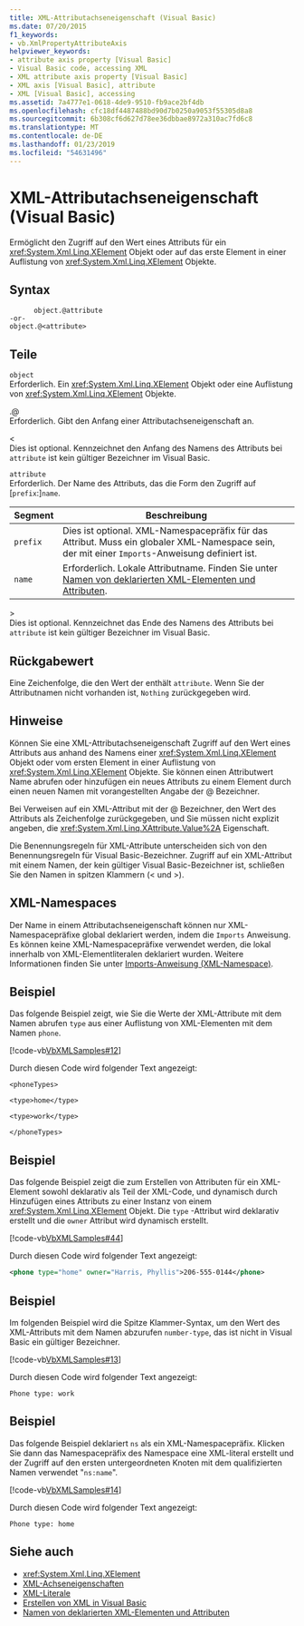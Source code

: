 ```yaml
---
title: XML-Attributachseneigenschaft (Visual Basic)
ms.date: 07/20/2015
f1_keywords:
- vb.XmlPropertyAttributeAxis
helpviewer_keywords:
- attribute axis property [Visual Basic]
- Visual Basic code, accessing XML
- XML attribute axis property [Visual Basic]
- XML axis [Visual Basic], attribute
- XML [Visual Basic], accessing
ms.assetid: 7a4777e1-0618-4de9-9510-fb9ace2bf4db
ms.openlocfilehash: cfc18df4487488bd90d7b0250a9053f55305d8a8
ms.sourcegitcommit: 6b308cf6d627d78ee36dbbae8972a310ac7fd6c8
ms.translationtype: MT
ms.contentlocale: de-DE
ms.lasthandoff: 01/23/2019
ms.locfileid: "54631496"
---
```

# <a name="xml-attribute-axis-property-visual-basic"></a>XML-Attributachseneigenschaft (Visual Basic)
Ermöglicht den Zugriff auf den Wert eines Attributs für ein <xref:System.Xml.Linq.XElement> Objekt oder auf das erste Element in einer Auflistung von <xref:System.Xml.Linq.XElement> Objekte.  
  
## <a name="syntax"></a>Syntax  
  
```  
      object.@attribute  
-or-  
object.@<attribute>  
```  
  
## <a name="parts"></a>Teile  
 `object`  
 Erforderlich. Ein <xref:System.Xml.Linq.XElement> Objekt oder eine Auflistung von <xref:System.Xml.Linq.XElement> Objekte.  
  
 .@  
 Erforderlich. Gibt den Anfang einer Attributachseneigenschaft an.  
  
 <  
 Dies ist optional. Kennzeichnet den Anfang des Namens des Attributs bei `attribute` ist kein gültiger Bezeichner im Visual Basic.  
  
 `attribute`  
 Erforderlich. Der Name des Attributs, das die Form den Zugriff auf [`prefix`:]`name`.  
  
|Segment|Beschreibung|  
|----------|-----------------|  
|`prefix`|Dies ist optional. XML-Namespacepräfix für das Attribut. Muss ein globaler XML-Namespace sein, der mit einer `Imports`-Anweisung definiert ist.|  
|`name`|Erforderlich. Lokale Attributname. Finden Sie unter [Namen von deklarierten XML-Elementen und Attributen](../../../visual-basic/programming-guide/language-features/xml/names-of-declared-xml-elements-and-attributes.md).|  
  
 \>  
 Dies ist optional. Kennzeichnet das Ende des Namens des Attributs bei `attribute` ist kein gültiger Bezeichner im Visual Basic.  
  
## <a name="return-value"></a>Rückgabewert  
 Eine Zeichenfolge, die den Wert der enthält `attribute`. Wenn Sie der Attributnamen nicht vorhanden ist, `Nothing` zurückgegeben wird.  
  
## <a name="remarks"></a>Hinweise  
 Können Sie eine XML-Attributachseneigenschaft Zugriff auf den Wert eines Attributs aus anhand des Namens einer <xref:System.Xml.Linq.XElement> Objekt oder vom ersten Element in einer Auflistung von <xref:System.Xml.Linq.XElement> Objekte. Sie können einen Attributwert Name abrufen oder hinzufügen ein neues Attributs zu einem Element durch einen neuen Namen mit vorangestellten Angabe der @ Bezeichner.  
  
 Bei Verweisen auf ein XML-Attribut mit der @ Bezeichner, den Wert des Attributs als Zeichenfolge zurückgegeben, und Sie müssen nicht explizit angeben, die <xref:System.Xml.Linq.XAttribute.Value%2A> Eigenschaft.  
  
 Die Benennungsregeln für XML-Attribute unterscheiden sich von den Benennungsregeln für Visual Basic-Bezeichner. Zugriff auf ein XML-Attribut mit einem Namen, der kein gültiger Visual Basic-Bezeichner ist, schließen Sie den Namen in spitzen Klammern (\< und >).  
  
## <a name="xml-namespaces"></a>XML-Namespaces  
 Der Name in einem Attributachseneigenschaft können nur XML-Namespacepräfixe global deklariert werden, indem die `Imports` Anweisung. Es können keine XML-Namespacepräfixe verwendet werden, die lokal innerhalb von XML-Elementliteralen deklariert wurden. Weitere Informationen finden Sie unter [Imports-Anweisung (XML-Namespace)](../../../visual-basic/language-reference/statements/imports-statement-xml-namespace.md).  
  
## <a name="example"></a>Beispiel  
 Das folgende Beispiel zeigt, wie Sie die Werte der XML-Attribute mit dem Namen abrufen `type` aus einer Auflistung von XML-Elementen mit dem Namen `phone`.  
  
 [!code-vb[VbXMLSamples#12](../../../visual-basic/language-reference/operators/codesnippet/VisualBasic/xml-attribute-axis-property_1.vb)]  
  
 Durch diesen Code wird folgender Text angezeigt:  
  
 `<phoneTypes>`  
  
 `<type>home</type>`  
  
 `<type>work</type>`  
  
 `</phoneTypes>`  
  
## <a name="example"></a>Beispiel  
 Das folgende Beispiel zeigt die zum Erstellen von Attributen für ein XML-Element sowohl deklarativ als Teil der XML-Code, und dynamisch durch Hinzufügen eines Attributs zu einer Instanz von einem <xref:System.Xml.Linq.XElement> Objekt. Die `type` -Attribut wird deklarativ erstellt und die `owner` Attribut wird dynamisch erstellt.  
  
 [!code-vb[VbXMLSamples#44](../../../visual-basic/language-reference/operators/codesnippet/VisualBasic/xml-attribute-axis-property_2.vb)]  
  
 Durch diesen Code wird folgender Text angezeigt:  
  
```xml  
<phone type="home" owner="Harris, Phyllis">206-555-0144</phone>  
```  
  
## <a name="example"></a>Beispiel  
 Im folgenden Beispiel wird die Spitze Klammer-Syntax, um den Wert des XML-Attributs mit dem Namen abzurufen `number-type`, das ist nicht in Visual Basic ein gültiger Bezeichner.  
  
 [!code-vb[VbXMLSamples#13](../../../visual-basic/language-reference/operators/codesnippet/VisualBasic/xml-attribute-axis-property_3.vb)]  
  
 Durch diesen Code wird folgender Text angezeigt:  
  
 `Phone type: work`  
  
## <a name="example"></a>Beispiel  
 Das folgende Beispiel deklariert `ns` als ein XML-Namespacepräfix. Klicken Sie dann das Namespacepräfix des Namespace eine XML-literal erstellt und der Zugriff auf den ersten untergeordneten Knoten mit dem qualifizierten Namen verwendet "`ns:name`".  
  
 [!code-vb[VbXMLSamples#14](../../../visual-basic/language-reference/operators/codesnippet/VisualBasic/xml-attribute-axis-property_4.vb)]  
  
 Durch diesen Code wird folgender Text angezeigt:  
  
 `Phone type: home`  
  
## <a name="see-also"></a>Siehe auch
- <xref:System.Xml.Linq.XElement>
- [XML-Achseneigenschaften](../../../visual-basic/language-reference/xml-axis/index.md)
- [XML-Literale](../../../visual-basic/language-reference/xml-literals/index.md)
- [Erstellen von XML in Visual Basic](../../../visual-basic/programming-guide/language-features/xml/creating-xml.md)
- [Namen von deklarierten XML-Elementen und Attributen](../../../visual-basic/programming-guide/language-features/xml/names-of-declared-xml-elements-and-attributes.md)
